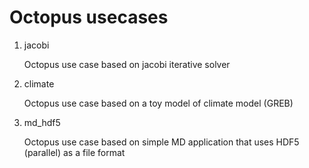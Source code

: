 # Octopus usecases

1. jacobi

   Octopus use case based on jacobi iterative solver

2. climate

   Octopus use case based on a toy model of climate model (GREB)

3. md_hdf5

   Octopus use case based on simple MD application that uses HDF5 (parallel) as a file format


